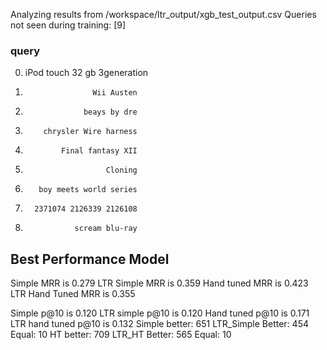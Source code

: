 Analyzing results from /workspace/ltr_output/xgb_test_output.csv
Queries not seen during training: [9]

### query
0.  iPod touch 32 gb 3generation
1.                    Wii Austen
2.                  beays by dre
3.         chrysler Wire harness
4.             Final fantasy XII
5.                       Cloning
6.        boy meets world series
7.       2371074 2126339 2126108
8.                scream blu-ray


## Best Performance Model
Simple MRR is 0.279
LTR Simple MRR is 0.359
Hand tuned MRR is 0.423
LTR Hand Tuned MRR is 0.355

Simple p@10 is 0.120
LTR simple p@10 is 0.120
Hand tuned p@10 is 0.171
LTR hand tuned p@10 is 0.132
Simple better: 651      LTR_Simple Better: 454  Equal: 10
HT better: 709  LTR_HT Better: 565      Equal: 10